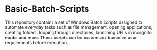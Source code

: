 # Basic-Batch-Scripts
This repository contains a set of Windows Batch Scripts designed to automate everyday tasks such as file management, opening applications, creating folders, looping through directories, launching URLs in incognito mode, and more. These scripts can be customized based on user requirements before execution.
